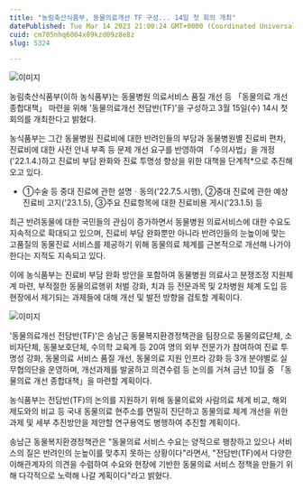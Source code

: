 ```yaml
---
title: "농림축산식품부, 동물의료개선 TF 구성... 14일 첫 회의 개최"
datePublished: Tue Mar 14 2023 21:00:24 GMT+0000 (Coordinated Universal Time)
cuid: cm705nhq6004x09kzd09z8e8z
slug: 5324

---
```



![이미지](https://cdn.hashnode.com/res/hashnode/image/upload/v1739258577736/0162b02c-6d23-471a-8605-9a9c530801e8.png)

농림축산식품부(이하 농식품부)는 동물병원 의료서비스 품질 개선 등 「동물의료 개선 종합대책」 마련을 위해 '동물의료개선 전담반(TF)'을 구성하고 3월 15일(수) 14시 첫 회의를 개최한다고 밝혔다.

농식품부는 그간 동물병원 진료비에 대한 반려인들의 부담과 동물병원별 진료비 편차, 진료비에 대한 사전 안내 부족 등 문제 개선 요구를 반영하여 「수의사법」을 개정('22.1.4.)하고 진료비 부담 완화와 진료 투명성 향상을 위한 대책을 단계적*으로 추진해오고 있다.

* ①수술 등 중대 진료에 관한 설명ㆍ동의('22.7.5.시행), ②중대 진료에 관한 예상 진료비 고지('23.1.5), ③주요 진료항목에 대한 진료비용 게시('23.1.5) 등

최근 반려동물에 대한 국민들의 관심이 증가하면서 동물병원 의료서비스에 대한 수요도 지속적으로 확대되고 있으며, 진료비 부담 완화뿐만 아니라 반려인들의 눈높이에 맞는 고품질의 동물진료 서비스를 제공하기 위해 동물의료 체계를 근본적으로 개선해 나가야 한다는 지적도 지속되고 있다.

이에 농식품부는 진료비 부담 완화 방안을 포함하여 동물병원 의료사고 분쟁조정 지원체계 마련, 부적절한 동물의료행위 처벌 강화, 치과 등 전문과목 및 2차병원 체계 도입 등 현장에서 제기되는 과제들에 대해 개선 및 발전 방향을 검토할 계획이다.

![이미지](https://cdn.hashnode.com/res/hashnode/image/upload/v1739258579458/9c0ff00d-3749-4932-a23d-558bc8b528d4.jpeg)

'동물의료개선 전담반(TF)'은 송남근 동물복지환경정책관을 팀장으로 동물의료단체, 소비자단체, 동물보호단체, 수의학 교육계 등 20여 명의 외부 전문가가 참여하여 진료 투명성 강화, 동물의료 서비스 품질 개선, 동물의료 지원 인프라 강화 등 3개 분야별로 실무협의단을 운영하며, 개선과제를 발굴하고 의견수렴 등 논의를 거쳐 금년 10월 중 「동물의료 개선 종합대책」을 마련할 계획이다.

농식품부는 전담반(TF)의 논의를 지원하기 위해 동물의료와 사람의료 체계 비교, 해외 제도와의 비교 등 국내 동물의료 현주소를 면밀히 진단하고 동물의료 체계 개선을 위한 과제 및 세부 추진방안을 제안할 연구용역도 병행하여 추진할 계획이다.

송남근 동물복지환경정책관은 "동물의료 서비스 수요는 양적으로 팽창하고 있으나 서비스의 질은 반려인의 눈높이를 맞추지 못하는 상황이다"라면서, "전담반(TF)에서 다양한 이해관계자의 의견을 수렴하여 수요와 현장에 기반한 동물의료 서비스 정책을 만들기 위해 다각적으로 노력해 나갈 계획이다"라고 밝혔다.